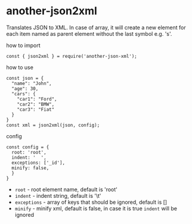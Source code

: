 # another-json2xml

Translates JSON to XML. In case of array, it will create a new element for each item named as parent element without the last symbol e.g. 's'.

how to import
```
const { json2xml } = require('another-json-xml');

```

how to use
```
const json = {
  "name": "John",
  "age": 30,
  "cars": {
    "car1": "Ford",
    "car2": "BMW",
    "car3": "Fiat"
  }
}
const xml = json2xml(json, config);
```

config
```
const config = {
  root: 'root',
  indent: '  ',
  exceptions: ['_id'],
  minify: false,
  }
}
```

- `root` - root element name, default is 'root'
- `indent` - indent string, default is '\t'
- `exceptions` - array of keys that should be ignored, default is []
- `minify` - minify xml, default is false, in case it is true `indent` will be ignored